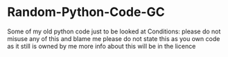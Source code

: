# Random-Python-Code-GC
Some of my old python code just to be looked at
Conditions:
please do not misuse any of this and blame me
please do not state this as you own code as it still is owned by me
more info about this will be in the licence
